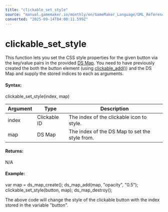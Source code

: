 ```yaml
---
title: "clickable_set_style"
source: "manual.gamemaker.io/monthly/en/GameMaker_Language/GML_Reference/Web_And_HTML5/clickable_set_style.htm"
converted: "2025-09-14T04:00:11.599Z"
---
```


# clickable\_set\_style

This function lets you set the CSS style properties for the given button via the key/value pairs in the provided [DS Map](../Data_Structures/DS_Maps/DS_Maps.md). You need to have previously created the both the button element (using [clickable\_add()](clickable_add.md)) and the DS Map and supply the stored indices to each as arguments.

#### Syntax:

clickable\_set\_style(index, map)

| Argument | Type | Description |
| --- | --- | --- |
| index | Clickable ID | The index of the clickable icon to style. |
| map | DS Map | The index of the DS Map to set the style from. |

#### Returns:

N/A

#### Example:

var map = ds\_map\_create();
ds\_map\_add(map, "opacity", "0.5");
clickable\_set\_style(button, map);
ds\_map\_destroy();

The above code will change the style of the clickable button with the index stored in the variable "button".